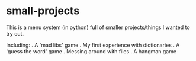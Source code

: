 # small-projects

This is a menu system (in python) full of smaller projects/things I wanted to try out.

Including:
   . A 'mad libs' game
   . My first experience with dictionaries
   . A 'guess the word' game
   . Messing around with files
   . A hangman game
